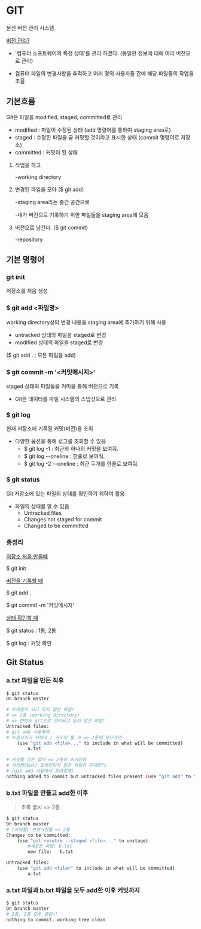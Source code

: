 # GIT

분산 버전 관리 시스템



<u>버전 관리?</u>

- '컴퓨터 소프트웨어의 특정 상태'를 관리 하겠다. (동일한 정보에 대해 여러 버전으로 관리)

- 컴퓨터 파일의 변경사항을 추적하고 여러 명의 사용자들 간에 해당 파일들의 작업을 조율



## 기본흐름

Git은 파일을 modified, staged, committed로 관리

- modified : 파일이 수정된 상태 (add 명령어를 통하여 staging area로)
- staged : 수정한 파일을 곧 커밋할 것이라고 표시한 상태 (commit 명령어로 저장소)
- committed : 커밋이 된 상태



1. 작업을 하고

   -working directory

2. 변경된 파일을 모아 ($ git add) 

   -staging area라는 중간 공간으로

   -내가 버전으로 기록하기 위한 파일들을 staging area에 모음

3. 버전으로 남긴다. ($ git commit)

   -repository



## 기본 명령어

### git init

저장소를 처음 생성

### $ git add <파일명>

working directory상의 변경 내용을 staging area에 추가하기 위해 사용

- untracked 상태의 파일을 staged로 변경
- modified 상태의 파일을 staged로 변경

($ git add . : 모든 파일을 add)

### $ git commit -m '<커밋메시지>'

staged 상태의 파일들을 커미을 통해 버전으로 기록

- Git은 데이터를 파일 시스템의 스냅샷으로 관리

### $ git log

현재 저장소에 기록된 커밋(버전)을 조회

- 다양한 옵션을 통해 로그를 조회할 수 있음
  - $ git log -1 : 최근의 하나의 커밋을 보여줘.
  - $ git log --oneline : 한줄로 보여줘.
  - $ git log -2 --oneline : 최근 두개를 한줄로 보여줘.

### $ git status

Git 저장소에 있는 파일의 상태를 확인하기 위하여 활용

- 파일의 상태를 알 수 있음
  - Untracked files
  - Changes not staged for commit
  - Changed to be committed



### 총정리

<u>저장소 처음 만들때</u> 

$ git init 

<u>버전을 기록할 때</u> 

$ git add . 

$ git commit -m '커밋메시지' 

<u>상태 확인할 때</u> 

$ git status : 1통, 2통 

$ git log : 커밋 확인



## Git Status

### a.txt 파일을 만든 직후

```bash
$ git status
On branch master

# 트래킹이 되고 있지 않은 파일?
# => 1통 (working directory)
# => 한번도 git으로 관리되고 있지 않은 파일!
Untracked files:
# git add 사용해봐...
# 포함시키기 위해서 / 커밋이 될 것 => 2통에 넣으려면
	(use "git add <file>..." to include in what will be committed)
		a.txt
			
# 커밋할 것은 없어 => 2통이 비어있어
# 하지만(but) 트래킹되지 않은 파일은 존재한다.
# (git add 사용해서 트래킹해)
nothing added to commit but untracked files present (use "git add" to track)
```

### b.txt 파일을 만들고 add한 이후

> 초록 글씨 => 2통

```bash
$ git status
On branch master
# (커밋될) 변경사항들 => 2통
Changes to be committed:
	(use "git resotre --staged <file>..." to unstage)
		#새로운 파일: b.txt
		new file:	b.txt

Untracked files:
	(use "git add <file>" to include in what will be committed)
		a.txt
```

### a.txt 파일과 b.txt 파일을 모두 add한 이후 커밋까지

```bash
$ git status
On branch master
# 2통, 1통 모두 클린~!
nothing to commit, working tree clean
```

